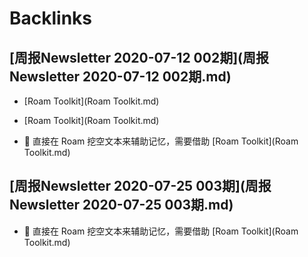 
# Backlinks
## [周报Newsletter 2020-07-12 002期](周报Newsletter 2020-07-12 002期.md)
- [Roam Toolkit](Roam Toolkit.md)

- [Roam Toolkit](Roam Toolkit.md)

- 🧠 直接在 Roam 挖空文本来辅助记忆，需要借助 [Roam Toolkit](Roam Toolkit.md)

## [周报Newsletter 2020-07-25 003期](周报Newsletter 2020-07-25 003期.md)
- 🧠 直接在 Roam 挖空文本来辅助记忆，需要借助 [Roam Toolkit](Roam Toolkit.md)

